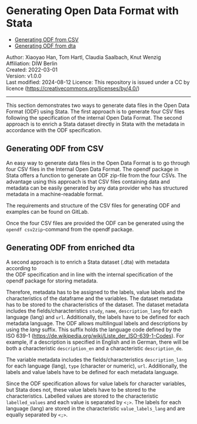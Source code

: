 Generating Open Data Format with Stata
================

-   [Generating ODF from CSV](#generating-odf-from-csv)
-   [Generating ODF from dta](#generating-odf-from-enriched-dta)

Author: Xiaoyao Han, Tom Hartl, Claudia Saalbach, Knut Wenzig  
Affiliation: DIW Berlin  
Created: 2022-03-01  
Version: v1.0.0  
Last modified: 2024-08-12
Licence: This repository is issued under a CC by licence
(<https://creativecommons.org/licenses/by/4.0/>)

------------------------------------------------------------------------
This section demonstrates two ways to generate data files in the Open Data Format (ODF) using Stata. 
The first approach is to generate four CSV files following the specification of the internal Open Data Format. 
The second approach is to enrich a Stata dataset directly in Stata with the metadata in accordance with the ODF specification.


## Generating ODF from CSV

An easy way to generate data files in the Open Data Format is to go through
four CSV files in the Internal Open Data Format. The opendf package in Stata
offers a function to generate an ODF zip-file from the four CSVs.
The advantage using this approach is that CSV files containing data and 
metadata can be easily generated by any data provider who has structured 
metadata in a machine-readable format.

The requirements and structure of the CSV files for generating ODF and 
examples can be found on GitLab.

Once the four CSV files are provided the ODF can be generated using the 
`opendf csv2zip`-command from the opendf package.

## Generating ODF from enriched dta

A second approach is to enrich a Stata dataset (.dta) with metadata according to  
the ODF specification and in line with the internal specification of the opendf 
package for storing metadata.

Therefore, metadata has to be assigned to the labels, value labels and the 
characteristics of the dataframe and the variables.
The dataset metadata has to be stored to the characteristics of the dataset.
The dataset metadata includes the fields/characteristics `study`, `name`, 
`description_lang` for each language (lang) and `url`. Additionally, the labels 
have to be defined for each metadata language. 
The ODF allows multilingual labels and descriptions by using the *lang* suffix. 
This suffix holds the language code defined by the ISO 639-1 
(<https://de.wikipedia.org/wiki/Liste_der_ISO-639-1-Codes>). For example, if a 
description is specified in English and in German, there will be both a 
characteristic `description_en` and a characteristic `description_de`. 

The variable metadata includes the fields/characteristics `description_lang` for 
each language (lang), `type` (character or numeric), `url`. Additionally, the labels 
and value labels have to be defined for each metadata language.

Since the ODF specification allows for value labels for character variables,
but Stata does not, these value labels have to be stored to the characteristics.
Labelled values are stored to the characteristic `labelled_values` and each value 
is separated by `<;>`.
The labels for each language (lang) are stored in the characteristic `value_labels_lang`
and are equally separated by `<;>`. 
